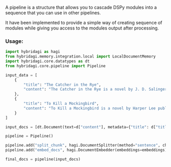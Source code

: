 A pipeline is a structure that allows you to cascade DSPy modules into a sequence that you can use in other pipelines.

It have been implemented to provide a simple way of creating sequence of modules while giving you access to the modules output after processing.

### Usage:

```python
import hybridagi as hagi
from hybridagi.memory.integration.local import LocalDocumentMemory
import hybridagi.core.datatypes as dt
from hybridagi.core.pipeline import Pipeline

input_data = [
    {
        "title": "The Catcher in the Rye",
        "content": "The Catcher in the Rye is a novel by J. D. Salinger, partially published in serial form in 1945–1946 and as a novel in 1951. It is widely considered one of the greatest American novels of the 20th century. The novel's protagonist, Holden Caulfield, has become an icon for teenage rebellion and angst. The novel also deals with complex issues of innocence, identity, belonging, loss, and connection."
    },
    {
        "title": "To Kill a Mockingbird",
        "content": "To Kill a Mockingbird is a novel by Harper Lee published in 1960. It was immediately successful, winning the Pulitzer Prize, and has become a classic of modern American literature. The plot and characters are loosely based on the author's observations of her family and neighbors, as well as on an event that occurred near her hometown in 1936, when she was 10 years old. The novel is renowned for its sensitivity and depth in addressing racial injustice, class, gender roles, and destruction of innocence."
    }
]

input_docs = [dt.Document(text=d["content"], metadata={"title": d["title"]}) for d in input_data]

pipeline = Pipeline()

pipeline.add("split_chunk", hagi.DocumentSplitter(method="sentence", chunk_size=1))
pipeline.add("embed_docs", hagi.DocumentEmbedder(embeddings=embeddings))

final_docs = pipeline(input_docs)
```